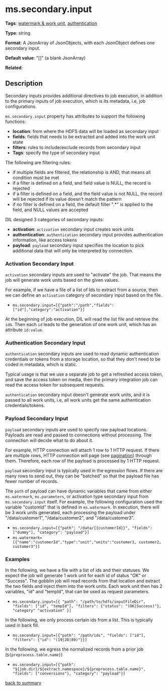 # ms.secondary.input

**Tags**: 
[watermark & work unit](categories.md#watermark-work-unit-properties),
[authentication](categories.md#authentication-properties)

**Type**: string

**Format**: A JsonArray of JsonObjects, with each JsonObject defines
one secondary input.

**Default value**: "[]" (a blank JsonArray)

**Related**:

## Description

Secondary inputs provides additional directives to job execution, in addition to
the primary inputs of job execution, which is its metadata, i.e, job configurations. 

`ms.secondary.input` property has attributes to support the following functions:

- **location**: from where the HDFS data will be loaded as secondary input
- **fields**: fields that needs to be extracted and added into the work unit state
- **filters**: rules to include/exclude records from secondary input
- **Tags**: specify the type of secondary input

The following are filtering rules:

 - if multiple fields are filtered, the relationship is AND, that means 
 all condition must be met
 - if a filter is defined on a field, and field value is NULL, the record is rejected
 - if a filter is defined on a field, and the field value is not NULL, the 
 record will be rejected if its value doesn't match the pattern
 - if no filter is defined on a field, the default filter ".*" is applied to 
 the field, and NULL values are accepted

DIL designed 3 categories of secondary inputs:

- **activation**: `activation` secondary input creates work units
- **authentication**: `authentication` secondary input provides authentication information,
like access tokens
- **payload**: `payload` secondary input specifies the location to pick additional data that
will only be interpreted by connection. 

### Activation Secondary Input

`activation` secondary inputs are used to "activate" the job. That means the job will
generate work units based on the given values. 

For example, if we have a file of a list of Ids to extract from a source, then
we can define an `activation` category of secondary input based on the file.

- `ms.secondary.input=[{"path":"/path","fields":["id"],"category":"activation"}]`

At the beginning of job execution, DIL will read the list file and retrieve the `id`s.
Then each `id` leads to the generation of one work unit, which has an attribute `id:value`.

### Authentication Secondary Input

`authentication` secondary inputs are used to read dynamic authentication credentials or tokens 
from a storage location, so that they don't need to be coded in metadata, which is static. 

Typical usage is that we use a separate job to get a refreshed access token, and save 
the access token on media, then the primary integration job can read the access token
for subsequent requests. 

`authentication` secondary input doesn't generate work units, and it is passed to all
work units, i.e, all work units get the same authentication credentials/tokens. 

### Payload Secondary Input

`payload` secondary inputs are used to specify raw payload locations. 
Payloads are read and passed to connections without processing. The connection will decide what to do about it. 

For example, HTTP connection will attach 1 row to 1 HTTP request. If there are multiple rows, HTTP connection will page (see [pagination](https://github.com/linkedin/data-integration-library/blob/master/docs/concepts/pagination.md))
through them. Therefore, each row of the payload is processed by 1 HTTP request. 

`payload` secondary input is typically used in the egression flows. If there are many
rows to send out, they can be "batched" so that the payload file has fewer number of records. 

The `path` of payload can have dynamic variables that came from either `ms.watermark`, `ms.parameters`, or activation type secondary
input from `ms.secondary.input` itself. For example, the following configuration used the variable "customId" that
is defined in `ms.watermark`. In execution, there will be 3 work units generated, each processing the payload under "/data/customer1",
"/data/customer2", and "/data/customer3". 

- `ms.secondary.input=[{"path": "/data/{{customerId}}", "fields": ["dummy"], "category": "payload"}]`
- `ms.watermark=[{"name":"customerId","type":"unit","units":"customer1, customer2, customer3"}]`

### Examples

In the following, we have a file with a list of ids and their statuses. We
expect the job will generate 1 work unit for each id of status "OK" or "Success".
The gobblin job will read records from that location and extract the two 
fields and inject them into the work units. Each work unit then has 2 variables,
"id" and "tempId", that can be used as request parameters.

- ` ms.secondary.input=[{
 "path": "/path/to/hdfs/inputFileDir",
 "fields": ["id", "tempId"],
 "filters": {"status": "(OK|Success)"},
 "category" "activation"
 }]
`

In the following, we only process certain ids from a list. This is typically used
in back fill.   

- `ms.secondary.input=[{"path": "/path/ids", "fields": ["id"], "filters": {"id": "(19|28|89)"}}]`

In the following, we egress the normalized records from a prior job (`${preprocess.table.name}`)

- `ms.secondary.input=[{"path": "${job.dir}/${extract.namespace}/${preprocess.table.name}", "fields": ["conversions"], "category": "payload"}]`

[back to summary](summary.md#mssecondaryinput)